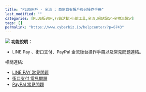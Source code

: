 ```yaml
---
title: "PLUS用戶 - 金流 : 商家自有帳戶後台操作手冊"
last_modified: ""
categories: [PLUS版適用,行銷活動>行銷工具,金流,網站設定>金物流設定]
tags: []
permalink: "https://www.cyberbiz.io/helpcenter/?p=6743"
---
```


![](https://www.cyberbiz.io/helpcenter/wp-content/uploads/PLUS版3.png)
**功能說明：**  

* LINE Pay 、街口支付、PayPal 金流後台操作手冊以及常見問題連結。

相關連結:  

* [LINE PAY 常見問題](https://pay.line.me/portal/tw/customer/faq?categoryId=account)
* [街口支付 常見問題](https://www.jkopay.com/index.html)
* [PayPal 常見問題](https://www.paypal.com/tw/webapps/mpp/payment-methods)



